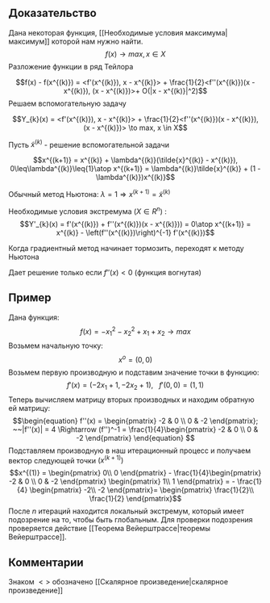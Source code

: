 ## Доказательство
Дана некоторая функция, [[Необходимые условия максимума|максимум]] которой нам нужно найти.
$$f(x) \to max, x \in X$$
Разложение функции в ряд Тейлора

$$f(x) - f(x^{(k)}) = <f'(x^{(k)}), x - x^{(k)}> + \frac{1}{2}<f''(x^{(k)})(x - x^{(k)}), (x - x^{(k)})>+ O(|x - x^{(k)}|^2)$$
Решаем вспомогательную задачу

$$Y_{k}(x) =  <f'(x^{(k)}), x - x^{(k)}> + \frac{1}{2}<f''(x^{(k)})(x - x^{(k)}), (x - x^{(k)})> \to max, x \in X$$

Пусть $\tilde{x}^{(k)}$ - решение вспомогательной задачи

$$x^{(k+1)} = x^{(k)} + \lambda^{(k)}(\tilde{x}^{(k)} - x^{(k)}), 0\leq\lambda^{(k)}\leq{1}\atop x^{(k+1)} = \lambda^{(k)}\tilde{x}^{(k)} + (1 - \lambda^{(k)})x^{(k)}$$

Обычный метод Ньютона: $\lambda = 1 \Rightarrow x^{(k+1)} = \tilde{x}^{(k)}$ 

Необходимые условия экстремума ($X \in R^n$) : 
$$Y'_{k}(x) = f'(x^{(k)}) + f''(x^{(k)})(x - x^{(k)})) = 0\atop x^{(k+1)} = x^{(k)} - \left(f''(x^{(k)})\right)^{-1} f'(x^{(k)})$$

Когда градиентный метод начинает тормозить, переходят к методу Ньютона

Дает решение только если $f''(x) < 0$ (функция вогнутая) 

## Пример
Дана функция:
$$ f(x) = -x_1^2 - x_{2}^2 + x_{1} + x_{2} \to max$$
Возьмем начальную точку:
$$x^{o} = (0,0)$$
Возьмем первую производную и подставим значение точки в функцию:
$$f'(x) = (-2x_{1} + 1, -2x_{2}+1),~~~ f'(0,0) = (1,1)$$
Теперь вычисляем матрицу вторых производных и находим обратную ей матрицу:
$$\begin{equation}
f''(x) =
 \begin{pmatrix}
  -2 & 0 \\
  0 & -2
 \end{pmatrix}; ~~|f''(x)| = 4 \Rightarrow (f'')^-1 = \frac{1}{4}\begin{pmatrix}
  -2 & 0 \\
  0 & -2
 \end{pmatrix} 
\end{equation}
$$
Подставляем производную в наш итерационный процесс и получаем вектор следующей точки $\left(x^{(k+1)}\right)$
$$x^{(1)} = \begin{pmatrix} 
0\\
0
\end{pmatrix} -  \frac{1}{4}\begin{pmatrix}
  -2 & 0 \\
  0 & -2
 \end{pmatrix} \begin{pmatrix} 
1\\
1
\end{pmatrix} = - \frac{1}{4} \begin{pmatrix} 
-2\\
-2
\end{pmatrix}= \begin{pmatrix} 
\frac{1}{2}\\
\frac{1}{2}
\end{pmatrix}$$
После $n$ итераций находится локальный экстремум, который имеет подозрение на то, чтобы быть глобальным. Для проверки подозрения проверяется действие [[Теорема Вейерштрассе|теоремы Вейерштрассе]].

## Комментарии
Знаком $<>$ обозначено [[Скалярное произведение|скалярное произведение]]